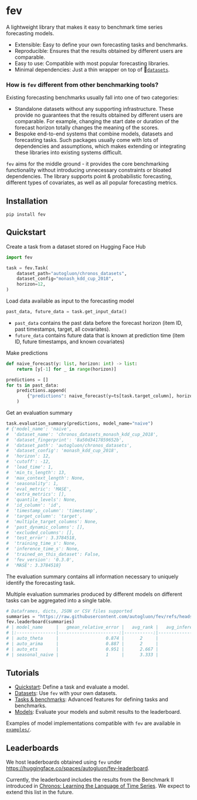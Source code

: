 # fev
A lightweight library that makes it easy to benchmark time series forecasting models.

- Extensible: Easy to define your own forecasting tasks and benchmarks.
- Reproducible: Ensures that the results obtained by different users are comparable.
- Easy to use: Compatible with most popular forecasting libraries.
- Minimal dependencies: Just a thin wrapper on top of 🤗[`datasets`](https://huggingface.co/docs/datasets/en/index).

### How is `fev` different from other benchmarking tools?

Existing forecasting benchmarks usually fall into one of two categories:

- Standalone datasets without any supporting infrastructure. These provide no guarantees that the results obtained by different users are comparable. For example, changing the start date or duration of the forecast horizon totally changes the meaning of the scores.
- Bespoke end-to-end systems that combine models, datasets and forecasting tasks. Such packages usually come with lots of dependencies and assumptions, which makes extending or integrating these libraries into existing systems difficult.

`fev` aims for the middle ground - it provides the core benchmarking functionality without introducing unnecessary constraints or bloated dependencies. The library supports point & probabilistic forecasting, different types of covariates, as well as all popular forecasting metrics.

## Installation
```
pip install fev
```

## Quickstart

Create a task from a dataset stored on Hugging Face Hub
```python
import fev

task = fev.Task(
    dataset_path="autogluon/chronos_datasets",
    dataset_config="monash_kdd_cup_2018",
    horizon=12,
)
```
Load data available as input to the forecasting model
```python
past_data, future_data = task.get_input_data()
```
- `past_data` contains the past data before the forecast horizon (item ID, past timestamps, target, all covariates).
- `future_data` contains future data that is known at prediction time (item ID, future timestamps, and known covariates)

Make predictions
```python
def naive_forecast(y: list, horizon: int) -> list:
    return [y[-1] for _ in range(horizon)]

predictions = []
for ts in past_data:
    predictions.append(
        {"predictions": naive_forecast(y=ts[task.target_column], horizon=task.horizon)}
    )
```
Get an evaluation summary
```python
task.evaluation_summary(predictions, model_name="naive")
# {'model_name': 'naive',
#  'dataset_name': 'chronos_datasets_monash_kdd_cup_2018',
#  'dataset_fingerprint': '8a50d3417859652b',
#  'dataset_path': 'autogluon/chronos_datasets',
#  'dataset_config': 'monash_kdd_cup_2018',
#  'horizon': 12,
#  'cutoff': -12,
#  'lead_time': 1,
#  'min_ts_length': 13,
#  'max_context_length': None,
#  'seasonality': 1,
#  'eval_metric': 'MASE',
#  'extra_metrics': [],
#  'quantile_levels': None,
#  'id_column': 'id',
#  'timestamp_column': 'timestamp',
#  'target_column': 'target',
#  'multiple_target_columns': None,
#  'past_dynamic_columns': [],
#  'excluded_columns': [],
#  'test_error': 3.3784518,
#  'training_time_s': None,
#  'inference_time_s': None,
#  'trained_on_this_dataset': False,
#  'fev_version': '0.3.0',
#  'MASE': 3.3784518}
```
The evaluation summary contains all information necessary to uniquely identify the forecasting task.

Multiple evaluation summaries produced by different models on different tasks can be aggregated into a single table.
```python
# Dataframes, dicts, JSON or CSV files supported
summaries = "https://raw.githubusercontent.com/autogluon/fev/refs/heads/main/benchmarks/example/results/results.csv"
fev.leaderboard(summaries)
# | model_name     |   gmean_relative_error |   avg_rank |   avg_inference_time_s |   ... |
# |:---------------|-----------------------:|-----------:|-----------------------:|------:|
# | auto_theta     |                  0.874 |      2     |                  5.501 |   ... |
# | auto_arima     |                  0.887 |      2     |                 21.799 |   ... |
# | auto_ets       |                  0.951 |      2.667 |                  0.737 |   ... |
# | seasonal_naive |                  1     |      3.333 |                  0.004 |   ... |
```

## Tutorials
- [Quickstart](./docs/01-quickstart.ipynb): Define a task and evaluate a model.
- [Datasets](./docs/02-dataset-format.ipynb): Use `fev` with your own datasets.
- [Tasks & benchmarks](./docs/03-tasks-and-benchmarks.ipynb): Advanced features for defining tasks and benchmarks.
- [Models](./docs/04-models.ipynb): Evaluate your models and submit results to the leaderboard.

Examples of model implementations compatible with `fev` are available in [`examples/`](./examples/).


## Leaderboards
We host leaderboards obtained using `fev` under https://huggingface.co/spaces/autogluon/fev-leaderboard.

Currently, the leaderboard includes the results from the Benchmark II introduced in [Chronos: Learning the Language of Time Series](https://arxiv.org/abs/2403.07815). We expect to extend this list in the future.
